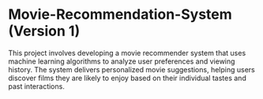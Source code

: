 # Movie-Recommendation-System (Version 1)

 This project involves developing a movie recommender system that uses machine learning algorithms to analyze user preferences and viewing history. The system delivers personalized movie suggestions, helping users discover films they are likely to enjoy based on their individual tastes and past interactions.
